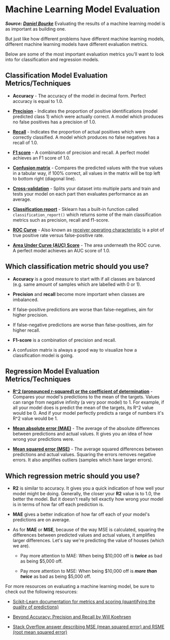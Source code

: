 # Machine Learning Model Evaluation
 ***Source: [Daniel Bourke](https://github.com/mrdbourke/zero-to-mastery-ml)***
Evaluating the results of a machine learning model is as important as building one.

But just like how different problems have different machine learning models, different machine learning models have different evaluation metrics.

Below are some of the most important evaluation metrics you'll want to look into for classification and regression models.

## Classification Model Evaluation Metrics/Techniques
* **Accuracy** - The accuracy of the model in decimal form. Perfect accuracy is equal to 1.0.

* [**Precision**](https://scikit-learn.org/stable/modules/generated/sklearn.metrics.precision_score.html#sklearn.metrics.precision_score) - Indicates the proportion of positive identifications (model predicted class 1) which were actually correct. A model which produces no false positives has a precision of 1.0.

* [**Recall**](https://scikit-learn.org/stable/modules/generated/sklearn.metrics.recall_score.html#sklearn.metrics.recall_score) - Indicates the proportion of actual positives which were correctly classified. A model which produces no false negatives has a recall of 1.0.

* [**F1 score**](https://scikit-learn.org/stable/modules/generated/sklearn.metrics.f1_score.html#sklearn.metrics.f1_score) - A combination of precision and recall. A perfect model achieves an F1 score of 1.0.

* [**Confusion matrix**](https://www.dataschool.io/simple-guide-to-confusion-matrix-terminology/) - Compares the predicted values with the true values in a tabular way, if 100% correct, all values in the matrix will be top left to bottom right (diagonal line).

* [**Cross-validation**](https://scikit-learn.org/stable/modules/cross_validation.html) - Splits your dataset into multiple parts and train and tests your model on each part then evaluates performance as an average.

* [**Classification report**](https://scikit-learn.org/stable/modules/generated/sklearn.metrics.classification_report.html) - Sklearn has a built-in function called `classification_report()` which returns some of the main classification metrics such as precision, recall and f1-score.

* [**ROC Curve**](https://scikit-learn.org/stable/modules/generated/sklearn.metrics.roc_score.html) - Also known as [receiver operating characteristic](https://en.wikipedia.org/wiki/Receiver_operating_characteristic) is a plot of true positive rate versus false-positive rate.

* [**Area Under Curve (AUC) Score**](https://scikit-learn.org/stable/modules/generated/sklearn.metrics.roc_auc_score.html) - The area underneath the ROC curve. A perfect model achieves an AUC score of 1.0.

## Which classification metric should you use?
* **Accuracy** is a good measure to start with if all classes are balanced (e.g. same amount of samples which are labelled with 0 or 1).

* **Precision** and **recall** become more important when classes are imbalanced.

* If false-positive predictions are worse than false-negatives, aim for higher precision.

* If false-negative predictions are worse than false-positives, aim for higher recall.

* **F1-score** is a combination of precision and recall.

* A confusion matrix is always a good way to visualize how a classification model is going.

## Regression Model Evaluation Metrics/Techniques
* [**R^2 (pronounced r-squared) or the coefficient of determination**](https://scikit-learn.org/stable/modules/generated/sklearn.metrics.r2_score.html) - Compares your model's predictions to the mean of the targets. Values can range from negative infinity (a very poor model) to 1. For example, if all your model does is predict the mean of the targets, its R^2 value would be 0. And if your model perfectly predicts a range of numbers it's R^2 value would be 1.

* [**Mean absolute error (MAE)**](https://scikit-learn.org/stable/modules/generated/sklearn.metrics.mean_absolute_error.html) - The average of the absolute differences between predictions and actual values. It gives you an idea of how wrong your predictions were.

* [**Mean squared error (MSE)**](https://scikit-learn.org/stable/modules/generated/sklearn.metrics.mean_absolute_error.html) - The average squared differences between predictions and actual values. Squaring the errors removes negative errors. It also amplifies outliers (samples which have larger errors).

## Which regression metric should you use?

* **R2** is similar to accuracy. It gives you a quick indication of how well your model might be doing. Generally, the closer your **R2** value is to 1.0, the better the model. But it doesn't really tell exactly how wrong your model is in terms of how far off each prediction is.

* **MAE** gives a better indication of how far off each of your model's predictions are on average.

* As for **MAE** or **MSE**, because of the way MSE is calculated, squaring the differences between predicted values and actual values, it amplifies larger differences. Let's say we're predicting the value of houses (which we are).

  * Pay more attention to MAE: When being $10,000 off is ***twice*** as bad as being $5,000 off.

  * Pay more attention to MSE: When being $10,000 off is ***more than twice*** as bad as being $5,000 off.

For more resources on evaluating a machine learning model, be sure to check out the following resources:

* [Scikit-Learn documentation for metrics and scoring (quantifying the quality of predictions)](https://scikit-learn.org/stable/modules/model_evaluation.html)

* [Beyond Accuracy: Precision and Recall by Will Koehrsen](https://towardsdatascience.com/beyond-accuracy-precision-and-recall-3da06bea9f6c)

* [Stack Overflow answer describing MSE (mean squared error) and RSME (root mean squared error)](https://stackoverflow.com/a/37861832)